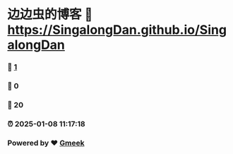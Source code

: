 # 边边虫的博客 :link: https://SingalongDan.github.io/SingalongDan 
### :page_facing_up: [1](https://SingalongDan.github.io/SingalongDan/tag.html) 
### :speech_balloon: 0 
### :hibiscus: 20 
### :alarm_clock: 2025-01-08 11:17:18 
### Powered by :heart: [Gmeek](https://github.com/Meekdai/Gmeek)

